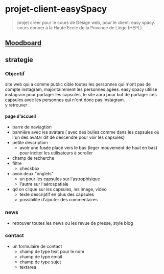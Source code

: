 # projet-client-easySpacy
> projet creer pour le cours de Design web, pour le client: easy spacy.
> cours donner à la Haute Ecole de la Province de Liège (HEPL).

## [Moodboard](https://app.milanote.com/1Ld3Iw1QVmEN5Z?p=YRIU0ZF8jN1)
## strategie
### Objectif 
site web qui a comme public cible toutes les personnes qui n'ont pas de compte instagram, majoritairement les personnes agées. easy spacy utilise instagram pour partager les capsules, le site aura pour but de partager ces capsules avec les personnes qui n'ont donc pas instagram.\
y retrouver :

#### page d'accueil 
* barre de naviagtion 
* bannière avec les avatars ( avec des bulles comme dans les capsules où l'un des avatar dit de descendre pour voir les capsules)
* petite description 
  * avoir une fusée placé vers le bas (leger mouvement de haut en bas) pour inciter les utilisateurs à scroller
* champ de recherche
* filtre 
  * checkbox 
* avoir deux "onglets" 
  * un pour les capsules sur l'astrophisique 
  * l'autre sur l'aérospatiale 
* qd on clique sur les capsules, les image, video 
  * texte descriptif en plus des capsules 
  * possibilité d'ajouter des commentaires
### news 
* retrouver toutes les news ou les revue de presse, style blog 
### contact 
* un formulaire de contact 
  * champ de type text pour le nom 
  * champ de type email 
  * champ de type sujet 
  * textarea 
